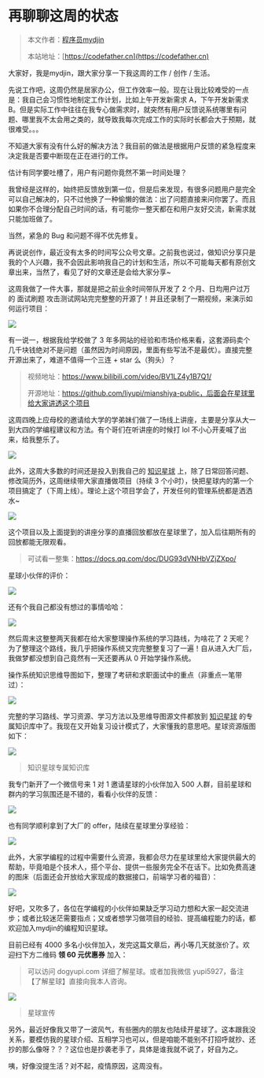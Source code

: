 # 再聊聊这周的状态

> 本文作者：[程序员mydjin](https://yuyuanweb.feishu.cn/wiki/Abldw5WkjidySxkKxU2cQdAtnah)
>
> 本站地址：[https://codefather.cn](https://codefather.cn)

大家好，我是mydjin，跟大家分享一下我这周的工作 / 创作 / 生活。

先说工作吧，这周仍然是居家办公，但工作效率一般。现在让我比较难受的一点是：我自己会习惯性地制定工作计划，比如上午开发新需求 A，下午开发新需求 B。但是实际工作中往往在我专心做需求时，就突然有用户反馈说系统哪里有问题、哪里我不太会用之类的，就导致我每次完成工作的实际时长都会大于预期，就很难受。。。

不知道大家有没有什么好的解决方法？我目前的做法是根据用户反馈的紧急程度来决定我是否要中断现在正在进行的工作。

估计有同学要吐槽了，用户有问题你竟然不第一时间处理？

我曾经是这样的，始终把反馈放到第一位，但是后来发现，有很多问题用户是完全可以自己解决的，只不过他换了一种偷懒的做法：出了问题直接来问你罢了。而且如果你不合理分配自己时间的话，有可能你一整天都在和用户友好交流，新需求就只能加班做了。

当然，紧急的 Bug 和问题不得不优先修复。

再说说创作，最近没有太多的时间写公众号文章。之前我也说过，做知识分享只是我的个人兴趣，我不会因此影响我自己的计划和生活，所以不可能每天都有原创文章出来，当然了，看见了好的文章还是会给大家分享~

这周我做了一件大事，那就是把之前业余时间带队开发了 2 个月、日均用户过万的 面试刷题 攻击测试网站完完整整的开源了！并且还录制了一期视频，来演示如何运行项目：

![](https://pic.yupi.icu/5563/202311041332517.png)

有一说一，根据我给学校做了 3 年多网站的经验和市场价格来看，这套源码卖个几千块钱绝对不是问题（虽然因为时间原因，里面有些写法不是最优）。直接完整开源出来了，难道不值得一个三连 + star 么（狗头）？

> 视频地址：https://www.bilibili.com/video/BV1LZ4y1B7Q1/
>
> 开源地址：https://github.com/liyupi/mianshiya-public，后面会在星球里给大家讲透这个项目

这周四晚上应母校的邀请给大学的学弟妹们做了一场线上讲座，主要是分享从大一到大四的学编程建议和方法。有个哥们在听讲座的时候打 lol 不小心开麦喊了出来，给我整乐了。

![](https://pic.yupi.icu/5563/202311041332555.png)

此外，这周大多数的时间还是投入到我自己的 [知识星球](https://mp.weixin.qq.com/s?__biz=MzI1NDczNTAwMA==&mid=2247505617&idx=1&sn=73c5e2b1ad9b22d93e8fd6153199ab22&scene=21#wechat_redirect) 上，除了日常回答问题、修改简历外，这周继续带大家直播做项目（持续 3 个小时），快把星球内的第一个项目搞定了（下周上线）。理论上这个项目学会了，开发任何的管理系统都是洒洒水~

![](https://pic.yupi.icu/5563/202311041332591.png)

这个项目以及上面提到的讲座分享的直播回放都放在星球里了，加入后往期所有的回放都能无限观看。

> 可试看一整集：https://docs.qq.com/doc/DUG93dVNHbVZjZXpo/

星球小伙伴的评价：

![](https://pic.yupi.icu/5563/202311041332496.png)

还有个我自己都没有想过的事情哈哈：

![](https://pic.yupi.icu/5563/202311041332617.png)

然后周末这整整两天我都在给大家整理操作系统的学习路线，为啥花了 2 天呢？为了整理这个路线，我几乎把操作系统又完完整整复习了一遍！自从进入大厂后，我做梦都没想到自己竟然有一天还要再从 0 开始学操作系统。

操作系统知识思维导图如下，整理了考研和求职面试中的重点（非重点一笔带过）：

![](https://pic.yupi.icu/5563/202311041332532.png)

完整的学习路线、学习资源、学习方法以及思维导图源文件都放到 [知识星球](https://mp.weixin.qq.com/s?__biz=MzI1NDczNTAwMA==&mid=2247505617&idx=1&sn=73c5e2b1ad9b22d93e8fd6153199ab22&scene=21#wechat_redirect) 的专属知识库中了。我现在又开始复习设计模式了，大家懂我的意思吧。星球资源版图如下：

![](https://pic.yupi.icu/5563/202311041332852.png)

> 知识星球专属知识库

我专门新开了一个微信号来 1 对 1 邀请星球的小伙伴加入 500 人群，目前星球和群内的学习氛围还是不错的，看看小伙伴的反馈：

![](https://pic.yupi.icu/5563/202311041332959.png)

也有同学顺利拿到了大厂的 offer，陆续在星球里分享经验：

![](https://pic.yupi.icu/5563/202311041332068.png)

此外，大家学编程的过程中需要什么资源，我都会尽力在星球里给大家提供最大的帮助，毕竟咱是个技术人，搭个平台、提供一些服务完全不在话下。比如免费高速的图床（后面还会开放给大家现成的数据接口，前端学习者的福音）：

![](https://pic.yupi.icu/5563/202311041332105.png)

好吧，又吹多了，各位在学编程的小伙伴如果缺乏学习动力想和大家一起交流进步；或者比较迷茫需要指点；又或者想学习做项目的经验、提高编程能力的话，都欢迎加入mydjin的编程知识星球。

目前已经有 4000 多名小伙伴加入，发完这篇文章后，再小等几天就涨价了。欢迎扫下方二维码 **领 60 元优惠券** 加入：

> 可以访问 dogyupi.com 详细了解星球。或者加我微信 yupi5927，备注【了解星球】直接向我本人咨询。

![](https://pic.yupi.icu/5563/202311041332225.png)

> 星球宣传

另外，最近好像我又带了一波风气，有些圈内的朋友也陆续开星球了。这本跟我没关系，要模仿我的星球介绍、互相学习也可以，但是咱能不能别不打招呼就抄、还抄的那么像呀？？？这位也是抄袭老手了，具体是谁我就不说了，好自为之。

咦，好像没提生活？对不起，疫情原因，这周没有。